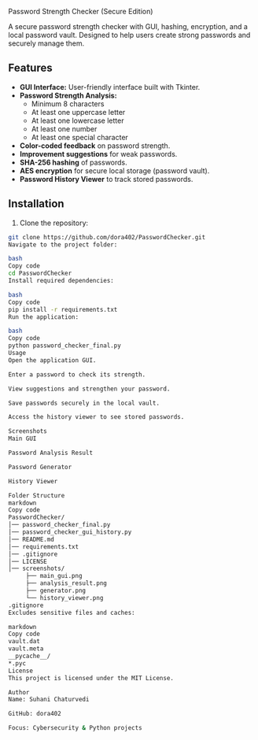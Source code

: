 Password Strength Checker (Secure Edition)

A secure password strength checker with GUI, hashing, encryption, and a local password vault. Designed to help users create strong passwords and securely manage them.

## Features

- **GUI Interface:** User-friendly interface built with Tkinter.
- **Password Strength Analysis:**
  - Minimum 8 characters
  - At least one uppercase letter
  - At least one lowercase letter
  - At least one number
  - At least one special character
- **Color-coded feedback** on password strength.
- **Improvement suggestions** for weak passwords.
- **SHA-256 hashing** of passwords.
- **AES encryption** for secure local storage (password vault).
- **Password History Viewer** to track stored passwords.

## Installation

1. Clone the repository:
```bash
git clone https://github.com/dora402/PasswordChecker.git
Navigate to the project folder:

bash
Copy code
cd PasswordChecker
Install required dependencies:

bash
Copy code
pip install -r requirements.txt
Run the application:

bash
Copy code
python password_checker_final.py
Usage
Open the application GUI.

Enter a password to check its strength.

View suggestions and strengthen your password.

Save passwords securely in the local vault.

Access the history viewer to see stored passwords.

Screenshots
Main GUI

Password Analysis Result

Password Generator

History Viewer

Folder Structure
markdown
Copy code
PasswordChecker/
│── password_checker_final.py
│── password_checker_gui_history.py
│── README.md
│── requirements.txt
│── .gitignore
│── LICENSE
│── screenshots/
     ├── main_gui.png
     ├── analysis_result.png
     ├── generator.png
     └── history_viewer.png
.gitignore
Excludes sensitive files and caches:

markdown
Copy code
vault.dat
vault.meta
__pycache__/
*.pyc
License
This project is licensed under the MIT License.

Author
Name: Suhani Chaturvedi

GitHub: dora402

Focus: Cybersecurity & Python projects
